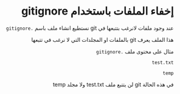 <div dir="rtl">

# إخفاء الملفات باستخدام gitignore


عند وجود ملفات لانرغب بتتبعها في git نستطيع انشاء ملف باسم `.gitignore`

هذا الملف يعرف git بالملفات او المجلدات التي لا نرغب في تتبعها


مثال على محتوى ملف `.gitignore`

```
test.txt

temp

```

في هذه الحالة git لن يتتبع ملف test.txt ولا مجلد temp

</div>

